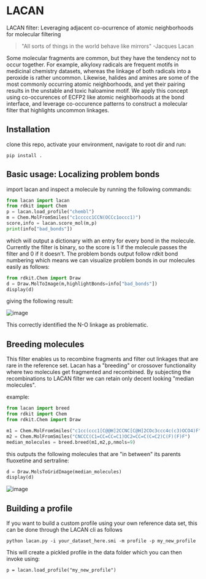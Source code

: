 # LACAN
LACAN filter: Leveraging adjacent co-ocurrence of atomic neighborhoods for molecular filtering

> "All sorts of things in the world behave like mirrors"
> -Jacques Lacan

Some molecular fragments are common, but they have the tendency not to occur together. For example, alkyloxy radicals are frequent motifs in medicinal chemistry datasets, whereas the linkage of both radicals into a peroxide is rather uncommon. Likewise, halides and amines are some of the most commonly occurring atomic neighborhoods, and yet their pairing results in the unstable and toxic haloamine motif. We apply this concept using co-occurences of ECFP2 like atomic neighborhoods at the bond interface, and leverage co-occurence patterns to construct a molecular filter that highlights uncommon linkages.

## Installation

clone this repo, activate your environment, navigate to root dir and run:

```
pip install .
```

## Basic usage: Localizing problem bonds

import lacan and inspect a molecule by running the following commands:

```python
from lacan import lacan
from rdkit import Chem
p = lacan.load_profile("chembl")
m = Chem.MolFromSmiles("c1ccccc1CCN(OCCc1occc1)")
score,info = lacan.score_mol(m,p)
print(info["bad_bonds"])
```

which will output a dictionary with an entry for every bond in the molecule. Currently the filter is binary, so the score is 1 if the molecule passes the filter and 0 if it doesn't. The problem bonds output
follow rdkit bond numbering which means we can visualize problem bonds in our
molecules easily as follows:

```python
from rdkit.Chem import Draw
d = Draw.MolToImage(m,highlightBonds=info["bad_bonds"])
display(d)
```

giving the following result:

![image](https://github.com/user-attachments/assets/5758aace-c6aa-4aaf-a04a-a58a31fe48af)


This correctly identified the N-O linkage as problematic.

## Breeding molecules

This filter enables us to recombine fragments and filter out linkages that are rare in the reference set. Lacan has a "breeding" or crossover functionality where two molecules get fragmented and recombined. By subjecting the recombinations to LACAN filter we can retain only decent looking "median molecules".

example:
```python
from lacan import breed
from rdkit import Chem
from rdkit.Chem import Draw

m1 = Chem.MolFromSmiles("c1cc(ccc1[C@@H]2CCNC[C@H]2COc3ccc4c(c3)OCO4)F")
m2 = Chem.MolFromSmiles("CNCCC(C1=CC=CC=C1)OC2=CC=C(C=C2)C(F)(F)F")
median_molecules = breed.breed(m1,m2,p,nmols=9)
```

this outputs the following molecules that are "in between" its parents fluoxetine and sertraline:
```python
d = Draw.MolsToGridImage(median_molecules)
display(d)
```
![image](https://github.com/user-attachments/assets/c6b6f37f-5537-4588-90f3-9c52aaf5bee1)

## Building a profile

If you want to build a custom profile using your own reference data set, this can be done through the LACAN cli as follows

`python lacan.py -i your_dataset_here.smi -m profile -p my_new_profile`

This will create a pickled profile in the data folder which you can then invoke using:

`p = lacan.load_profile("my_new_profile")`

